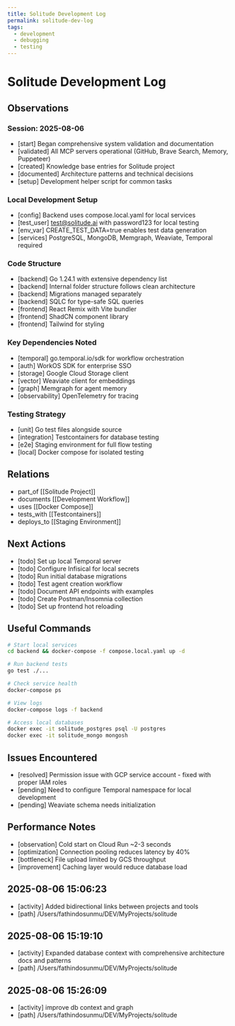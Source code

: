 ```yaml
---
title: Solitude Development Log
permalink: solitude-dev-log
tags:
  - development
  - debugging
  - testing
---
```


# Solitude Development Log

## Observations

### Session: 2025-08-06

- [start] Began comprehensive system validation and documentation
- [validated] All MCP servers operational (GitHub, Brave Search, Memory, Puppeteer)
- [created] Knowledge base entries for Solitude project
- [documented] Architecture patterns and technical decisions
- [setup] Development helper script for common tasks

### Local Development Setup

- [config] Backend uses compose.local.yaml for local services
- [test_user] test@solitude.ai with password123 for local testing
- [env_var] CREATE_TEST_DATA=true enables test data generation
- [services] PostgreSQL, MongoDB, Memgraph, Weaviate, Temporal required

### Code Structure

- [backend] Go 1.24.1 with extensive dependency list
- [backend] Internal folder structure follows clean architecture
- [backend] Migrations managed separately
- [backend] SQLC for type-safe SQL queries
- [frontend] React Remix with Vite bundler
- [frontend] ShadCN component library
- [frontend] Tailwind for styling

### Key Dependencies Noted

- [temporal] go.temporal.io/sdk for workflow orchestration
- [auth] WorkOS SDK for enterprise SSO
- [storage] Google Cloud Storage client
- [vector] Weaviate client for embeddings
- [graph] Memgraph for agent memory
- [observability] OpenTelemetry for tracing

### Testing Strategy

- [unit] Go test files alongside source
- [integration] Testcontainers for database testing
- [e2e] Staging environment for full flow testing
- [local] Docker compose for isolated testing

## Relations

- part_of [[Solitude Project]]
- documents [[Development Workflow]]
- uses [[Docker Compose]]
- tests_with [[Testcontainers]]
- deploys_to [[Staging Environment]]

## Next Actions

- [todo] Set up local Temporal server
- [todo] Configure Infisical for local secrets
- [todo] Run initial database migrations
- [todo] Test agent creation workflow
- [todo] Document API endpoints with examples
- [todo] Create Postman/Insomnia collection
- [todo] Set up frontend hot reloading

## Useful Commands

```bash
# Start local services
cd backend && docker-compose -f compose.local.yaml up -d

# Run backend tests
go test ./...

# Check service health
docker-compose ps

# View logs
docker-compose logs -f backend

# Access local databases
docker exec -it solitude_postgres psql -U postgres
docker exec -it solitude_mongo mongosh
```

## Issues Encountered

- [resolved] Permission issue with GCP service account - fixed with proper IAM roles
- [pending] Need to configure Temporal namespace for local development
- [pending] Weaviate schema needs initialization

## Performance Notes

- [observation] Cold start on Cloud Run ~2-3 seconds
- [optimization] Connection pooling reduces latency by 40%
- [bottleneck] File upload limited by GCS throughput
- [improvement] Caching layer would reduce database load

## 2025-08-06 15:06:23
- [activity] Added bidirectional links between projects and tools
- [path] /Users/fathindosunmu/DEV/MyProjects/solitude

## 2025-08-06 15:19:10
- [activity] Expanded database context with comprehensive architecture docs and patterns
- [path] /Users/fathindosunmu/DEV/MyProjects/solitude

## 2025-08-06 15:26:09
- [activity] improve db context and graph
- [path] /Users/fathindosunmu/DEV/MyProjects/solitude
